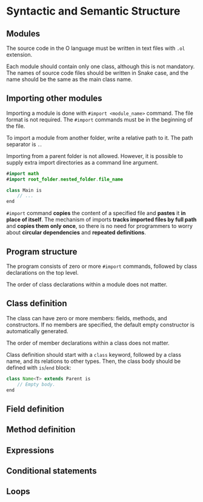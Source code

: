 # Syntactic and Semantic Structure

## Modules

The source code in the O language must be written in text files with `.ol` extension.

Each module should contain only one class, although this is not mandatory.
The names of source code files should be written in Snake case, and the name should be the same as the main class name.

## Importing other modules

Importing a module is done with `#import <module_name>` command. The file format is not required. The `#import` commands must be in the beginning of the file.

To import a module from another folder, write a relative path to it. The path separator is `.`.

Importing from a parent folder is not allowed. However, it is possible to supply extra import directories as a command line argument.

```Java
#import math
#import root_folder.nested_folder.file_name

class Main is
    // ...
end
```

`#import` command **copies** the content of a specified file and **pastes** it **in place of itself**.
The mechanism of imports **tracks imported files by full path** and **copies them only once**, so there is no need for programmers to worry about **circular dependencies** and **repeated definitions**.

## Program structure

The program consists of zero or more `#import` commands, followed by class declarations on the top level.

The order of class declarations within a module does not matter.

## Class definition

The class can have zero or more members: fields, methods, and constructors.
If no members are specified, the default empty constructor is automatically generated.

The order of member declarations within a class does not matter.

Class definition should start with a `class` keyword, followed by a class name, and its relations to other types. Then, the class body should be defined with `is`/`end` block:

```Java
class Name<T> extends Parent is
    // Empty body.
end
```

## Field definition

## Method definition

## Expressions

## Conditional statements

## Loops
